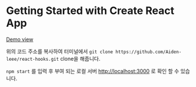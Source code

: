 # Getting Started with Create React App

[Demo view](https://aiden-leee.github.io/react-hooks/)

위의 코드 주소를 복사하여 터미널에서
`git clone https://github.com/Aiden-leee/react-hooks.git` clone을 해줍니다.

`npm start` 를 입력 후 부여 되는 로컬 서버 [http://localhost:3000](http://localhost:3000) 로 확인 할 수 있습니다.
